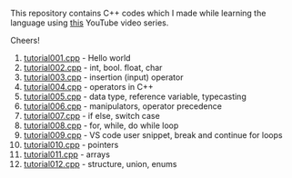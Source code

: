 This repository contains C++ codes which I made while learning the language using [this](https://www.youtube.com/playlist?list=PLu0W_9lII9agpFUAlPFe_VNSlXW5uE0YL) YouTube video series.

Cheers!

1. [tutorial001.cpp](https://github.com/parulj3795/Learning-C--/blob/79d0675455df53ca8baea96e43c285546a8765cf/tutorial001.cpp) - Hello world
2. [tutorial002.cpp](https://github.com/parulj3795/Learning-C--/blob/79d0675455df53ca8baea96e43c285546a8765cf/tutorial002.cpp) - int, bool. float, char
3. [tutorial003.cpp](https://github.com/parulj3795/Learning-C--/blob/79d0675455df53ca8baea96e43c285546a8765cf/tutorial003.cpp) - insertion (input) operator
4. [tutorial004.cpp](https://github.com/parulj3795/Learning-C--/blob/79d0675455df53ca8baea96e43c285546a8765cf/tutorial004.cpp) - operators in C++
5. [tutorial005.cpp](https://github.com/parulj3795/Learning-C--/blob/79d0675455df53ca8baea96e43c285546a8765cf/tutorial005.cpp) - data type, reference variable, typecasting
6. [tutorial006.cpp](https://github.com/parulj3795/Learning-C--/blob/79d0675455df53ca8baea96e43c285546a8765cf/tutorial006.cpp) - manipulators, operator precedence
7. [tutorial007.cpp](https://github.com/parulj3795/Learning-C--/blob/79d0675455df53ca8baea96e43c285546a8765cf/tutorial007.cpp) - if else, switch case
8. [tutorial008.cpp](https://github.com/parulj3795/Learning-C--/blob/79d0675455df53ca8baea96e43c285546a8765cf/tutorial008.cpp) - for, while, do while loop
9. [tutorial009.cpp](https://github.com/parulj3795/Learning-C--/blob/79d0675455df53ca8baea96e43c285546a8765cf/tutorial009.cpp) - VS code user snippet, break and continue for loops
10. [tutorial010.cpp](https://github.com/parulj3795/Learning-C--/blob/79d0675455df53ca8baea96e43c285546a8765cf/tutorial010.cpp) - pointers
11. [tutorial011.cpp](https://github.com/parulj3795/Learning-C--/blob/main/tutorial011.cpp) - arrays
12. [tutorial012.cpp](https://github.com/parulj3795/Learning-C--/blob/6159e7ad9b9e1ce37c6c9a1f275afef834cfa316/tutorial012.cpp) - structure, union, enums